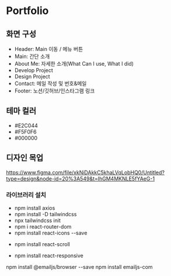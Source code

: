 # Portfolio

## 화면 구성
- Header: Main 이동 / 메뉴 버튼
- Main: 간단 소개
- About Me: 자세한 소개(What Can I use, What I did)
- Develop Project
- Design Project
- Contact: 메일 작성 및 번호&메일
- Footer: 노션/깃허브/인스타그램 링크

## 테마 컬러
- #E2C044
- #F5F0F6
- #000000

## 디자인 목업
https://www.figma.com/file/xkNiDAkkC5khaLVqLobHQ0/Untitled?type=design&node-id=20%3A549&t=IhGM4MKNLE5fYAeG-1

### 라이브러리 설치
- npm install axios
- npm install -D tailwindcss
- npx tailwindcss init
- npm i react-router-dom
- npm install react-icons --save 
<!-- 리액트 아이콘 -->
- npm install react-scroll
<!-- 스크롤로 페이지 이동 -->
- npm install react-responsive
<!-- 반응형 -->
npm install @emailjs/browser --save
npm install emailjs-com
<!-- 메일 전송 -->